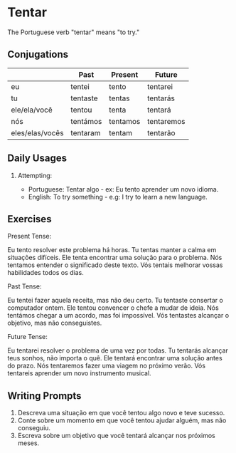 # Tentar

The Portuguese verb "tentar" means "to try."

## Conjugations

|                 | Past     | Present  | Future     |
| --------------- | -------- | -------- | ---------- |
| eu              | tentei   | tento    | tentarei   |
| tu              | tentaste | tentas   | tentarás   |
| ele/ela/você    | tentou   | tenta    | tentará    |
| nós             | tentámos | tentamos | tentaremos |
| eles/elas/vocês | tentaram | tentam   | tentarão   |

## Daily Usages

1. Attempting:

   - Portuguese: Tentar algo - ex: Eu tento aprender um novo idioma.
   - English: To try something - e.g: I try to learn a new language.

## Exercises

Present Tense:

Eu tento resolver este problema há horas.
Tu tentas manter a calma em situações difíceis.
Ele tenta encontrar uma solução para o problema.
Nós tentamos entender o significado deste texto.
Vós tentais melhorar vossas habilidades todos os dias.

Past Tense:

Eu tentei fazer aquela receita, mas não deu certo.
Tu tentaste consertar o computador ontem.
Ele tentou convencer o chefe a mudar de ideia.
Nós tentámos chegar a um acordo, mas foi impossível.
Vós tentastes alcançar o objetivo, mas não conseguistes.

Future Tense:

Eu tentarei resolver o problema de uma vez por todas.
Tu tentarás alcançar teus sonhos, não importa o quê.
Ele tentará encontrar uma solução antes do prazo.
Nós tentaremos fazer uma viagem no próximo verão.
Vós tentareis aprender um novo instrumento musical.

## Writing Prompts

1. Descreva uma situação em que você tentou algo novo e teve sucesso.
2. Conte sobre um momento em que você tentou ajudar alguém, mas não conseguiu.
3. Escreva sobre um objetivo que você tentará alcançar nos próximos meses.
